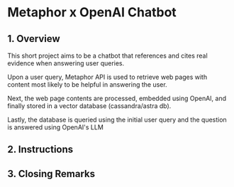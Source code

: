 # Metaphor x OpenAI Chatbot

## 1. Overview 
This short project aims to be a chatbot that references and cites real evidence when answering user queries. 

Upon a user query, Metaphor API is used to retrieve web pages with content most likely to be helpful in answering the user. 

Next, the web page contents are processed, embedded using OpenAI, and finally stored in a vector database (cassandra/astra db). 

Lastly, the database is queried using the initial user query and the question is answered using OpenAI's LLM

## 2. Instructions

## 3. Closing Remarks



